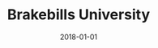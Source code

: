---
layout: site
title: "Brakebills University"
date: 2018-01-01
categories: [community]
version: 1.5.9
major: 1
minor: 5
patch: 9
slug: brakebills-university
link: http://www.brakebillsu.com/
submitter: lpolepeddi
permalink: /sites/:slug
---